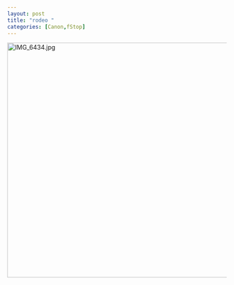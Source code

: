 ```yaml
---
layout: post
title: "rodeo "
categories: [Canon,fStop]
---
```

<img alt="IMG_6434.jpg" src="http://www.botzilla.com/blog/pix2006/IMG_6434.jpg" width="807" height="538" border="0" />


